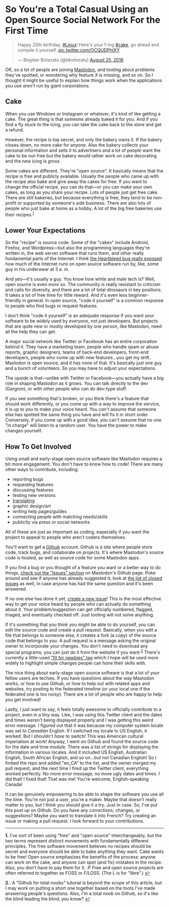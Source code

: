 # So You're a Total Casual Using an Open Source Social Network For the First Time

<blockquote class="twitter-tweet" data-lang="en"><p lang="en" dir="ltr">Happy 25th birthday, <a href="https://twitter.com/hashtag/Linux?src=hash">#Linux</a>! Here&#39;s your f-ing <a href="https://twitter.com/hashtag/cake?src=hash">#cake</a>, go ahead and compile it yourself. <a href="https://t.co/OCQUDPhlXY">pic.twitter.com/OCQUDPhlXY</a></p>&mdash; Bogdan Botezatu (@bbotezatu) <a href="https://twitter.com/bbotezatu/status/768756952528723969">August 25, 2016</a></blockquote>

OK, so a lot of people are joining [Mastodon](http://mastodon.social), and tooting about problems they've spotted, or wondering why feature *X* is missing, and so on. So I thought it might be useful to explain how things work when the applications you use *aren't* run by giant corporations. 

## Cake

When you use Windows or Instagram or whatever, it's kind of like getting a cake. The great thing is that someone already baked it for you. And if you find a fly stuck to the icing, you can take the cake back to the store and get a refund. 

However, the recipe is top secret, and only the bakery owns it. If the bakery closes down, no more cake for anyone. Also the bakery collects your personal information and sells it to advertisers and a lot of people want the cake to be nut-free but the bakery would rather work on cake decorating and the new icing is *gross*.

Some cakes are different. They're "open source". It basically means that the recipe is free and publicly available. Usually the people who came up with the recipe also bake and give away the cakes for free. If you want to change the official recipe, you can do that—or you can make your own cakes, as long as you share your recipe. Lots of people just get free cake. There are still bakeries, but because everything is free, they tend to be non-profit or supported by someone's side business. There are also lots of people who just bake at home as a hobby. A lot of the big free bakeries use their recipes.<sup id="ref1">[1](#fn1)</sup>

## Lower Your Expectations

So the "recipe" is source code. Some of the "cakes" include Android, Firefox, and Wordpress—but also the programming languages they're written in, the web server software that runs them, and other really fundamental parts of the Internet. I think [the Heartbleed bug really exposed](http://mashable.com/2014/04/14/heartbleed-open-source) how much of the Internet runs on open source software run by, like, some guy in his underwear at 3 a. m. 

And yes—it's usually a guy. You know how white and male tech is? Well, open source is even *more* so. The community is really resistant to criticism and calls for diversity, and there are a lot of total dinosaurs in key positions. It takes a lot of free time for little reward. And it's even less beginner-friendly in general. In open source, "code it yourself" is a common response to people who find bugs or request features.

I don't think "code it yourself" is an adequate response if you want your software to be widely used by *everyone*, not just developers. But projects that are quite new or mostly developed by one person, like Mastodon, need all the help they can get.

A major social network like Twitter or Facebook has an entire corporation behind it. They have a marketing team, people who handle spam or abuse reports, graphic designers, teams of back-end developers, front-end developers, people who come up with new features…you get my drift. Mastodon is open source, and it has none of that. It's basically just one guy and a bunch of volunteers. So you may have to adjust your expectations.

The upside is that—unlike with Twitter or Facebook—you actually have a big role in shaping Mastodon as it grows. You can talk directly to the dev (Gargron), or with other people who can do dev-type stuff. 

If you see something that's broken, or you think there's a feature that should work differently, or you come up with a way to improve the service, it is up to *you* to make your voice heard. You *can't* assume that someone else has spotted the same thing you have and will fix it in short order. Conversely, if you come up with a good idea, you can't assume that no one "in charge" will listen to a random user. You have the power to make changes yourself.

## How To Get Involved

Using small and early-stage open source software like Mastodon requires a bit more engagement. You don't have to know how to code! There are many other ways to contribute, including:

- reporting bugs
- requesting features 
- discussing features
- testing new versions
- [translating](https://github.com/tootsuite/mastodon/blob/master/docs/Contributing-to-Mastodon/Translating.md)
- graphic design/art
- writing help pages/guides
- connecting people with matching needs/skills
- publicity via press or social networks

All of these are just as important as coding, especially if you want the project to appeal to people who aren't coders themselves. 

You'll want to get a [Github](https://github.com) account. Github is a site where people store code, track bugs, and collaborate on projects. It's where Mastodon's source code is hosted, as well as source code for some Mastodon apps.

If you find a bug or you thought of a feature you want or a better way to do things, [check out the "Issues" section](https://github.com/tootsuite/mastodon/issues) on Mastodon's Github page. Poke around and see if anyone has already suggested it; look at [the list of closed issues](https://github.com/tootsuite/mastodon/issues?q=is%3Aissue+is%3Aclosed) as well, in case anyone has had the same question and it's been answered.

If no one else has done it yet, [create a new issue](https://github.com/tootsuite/mastodon/issues/new)! This is the most effective way to get your voice heard by people who can actually do something about it. Your problem/suggestion can get officially numbered, flagged, triaged, and eventually checked off. Just tooting will not solve anything.

If it's something that you think you might be able to do yourself, you can edit the source code and create a pull request. Basically, when you edit a file that belongs to someone else, it creates a fork (a copy) of the source code that belongs to you. A pull request is a message asking the original owner to incorporate your changes. You don't need to download any special programs; you can just do it from the website if you want.<sup id="ref2">[2](#fn2)</sup> There's currently a little-used ["fit for newbies" tag](https://github.com/tootsuite/mastodon/issues?utf8=%E2%9C%93&q=is%3Aissue%20label%3A%22fit%20for%20newbies%22%20) which I hope will be used more widely to highlight simple changes people can hone their skills with.

The nice thing about early-stage open source software is that a lot of your fellow users are techies. If you have questions about the way Mastodon works, or how to use Github, or how to help out with related apps and websites, try posting to the federated timeline (or your local one if the federated one is too noisy). There are a lot of people who are happy to help you get involved!

Lastly, I just want to say, it feels totally awesome to officially contribute to a project, even in a tiny way. Like, I was using this Twitter client and the dates and times weren't being displayed properly and I was getting this weird error message. I figured out that it was because my computer system locale was set to *Canadian* English. If I switched my locale to US English, it worked. But I shouldn't *have* to switch! This was American cultural imperialism at work! Anyway, I went on Github and found the source code for the date and time module. There was a list of strings for displaying the information in various locales. And it included US English, Australian English, South African English, and so on…but not Canadian English! So I forked the repo and added "en_CA" to the list, and the owner merged my pull request, and the next time I fired up the Twitter client, everything worked perfectly. No more error message, no more ugly dates and times. *I* did that! I fixed that! That was me! You're welcome, English-speaking Canada!

It can be genuinely empowering to be able to shape the software you use all the time. You're not just a user, you're a maker. Maybe that doesn't really matter to you, but I think you should give it a try. Just in case. So, I've put this post up on Github. Do you have any corrections, changes, or suggestions? Maybe you want to translate it into French? Try creating an issue or making a pull request. I look forward to your contributions.

___________________________________

<strong id="fn1">1.</strong> I've sort of been using "free" and "open source" interchangeably, but the two terms represent distinct movements with fundamentally different principles. The free software movement believes no recipes should be secret and everyone should be able to bake anything they want. Cake wants to be free! Open source emphasizes the benefits of the process: anyone can work on the cake, and anyone can spot (and fix) mistakes in the recipe. Also, you don't have to pay them for it. :P Free and open source projects are often referred to together as FOSS or F/LOSS. (The L is for "libre".) [↩](#ref1)

<strong id="fn2">2.</strong>: A "Github for total noobs" tutorial is beyond the scope of this article, but I may work on putting a short one together based on the toots I've made answering people's questions. Also, *I'm* a total noob on Github, so it's like the blind leading the blind, you know? [↩](#ref2)
